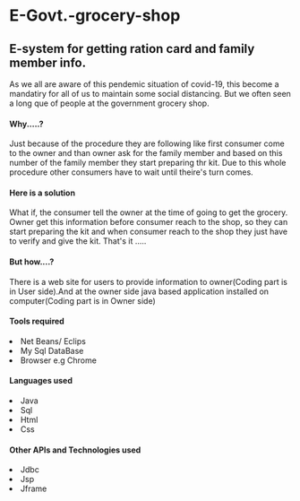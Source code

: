 # E-Govt.-grocery-shop

<h2> E-system for getting  ration card and family member info. </h2>

<p> As we all are aware of this pendemic situation of covid-19, this become a mandatiry for all of us to maintain some social distancing.
But we often seen a long que of people at the government grocery shop.</p>
<h4> Why.....? </h4>
<p> Just because of the procedure they are following like first consumer come to the owner and than owner ask for the family member and based
on this number of the family member they start preparing thr kit. Due to this whole procedure other consumers have to wait until theire's turn comes.

<h4> Here is a solution </h4>
<p> What if, the consumer tell the owner at the time of going to get the grocery. Owner get this information before consumer reach to the shop, so 
they can start preparing the kit and when consumer reach to the shop they just have to verify and give the kit. That's it .....</p>

<h4> But how....?</h4>
<p> There is a web site for users to provide information to owner(Coding part is in User side).And at the owner side java based application 
installed on computer(Coding part is in Owner side)</p>

<h4> Tools required </h4>
<li> Net Beans/ Eclips </li>
<li> My Sql DataBase </li>
<li> Browser e.g Chrome </li>

<h4> Languages used </h4>
<li> Java </li>
<li> Sql </li>
<li> Html </li>
<li> Css </li>

<h4> Other APIs and Technologies used </h4>
<li> Jdbc </li>
<li> Jsp </li>
<li> Jframe </li> 
